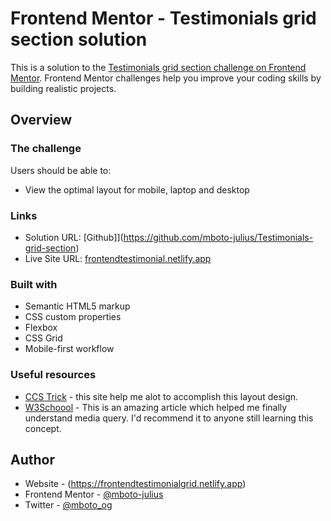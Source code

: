 # Frontend Mentor - Testimonials grid section solution

This is a solution to the [Testimonials grid section challenge on Frontend Mentor](https://www.frontendmentor.io/challenges/testimonials-grid-section-Nnw6J7Un7). Frontend Mentor challenges help you improve your coding skills by building realistic projects.

## Overview

### The challenge

Users should be able to:

- View the optimal layout for mobile, laptop and desktop

### Links

- Solution URL: [Github]](https://github.com/mboto-julius/Testimonials-grid-section)
- Live Site URL: [frontendtestimonial.netlify.app](https://frontendtestimonialgrid.netlify.app/)

### Built with

- Semantic HTML5 markup
- CSS custom properties
- Flexbox
- CSS Grid
- Mobile-first workflow

### Useful resources

- [CCS Trick](https://css-tricks.com/snippets/css/complete-guide-grid/#aa-introduction,) - this site help me alot to accomplish this layout design.
- [W3Schoool](https://www.w3schools.com/css/css_rwd_mediaqueries.asp) - This is an amazing article which helped me finally understand media query. I'd recommend it to anyone still learning this concept.

## Author

- Website - (https://frontendtestimonialgrid.netlify.app)
- Frontend Mentor - [@mboto-julius](https://www.frontendmentor.io/profile/mboto-julius)
- Twitter - [@mboto_og](https://www.twitter.com/yourusername)
